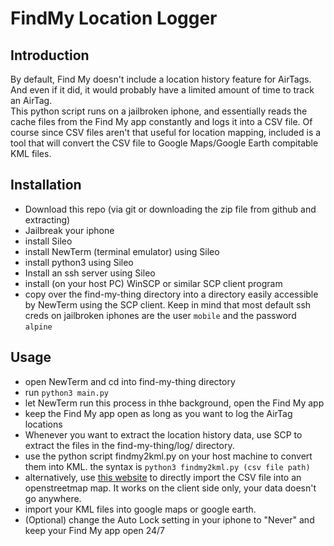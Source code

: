 # FindMy Location Logger

## Introduction
By default, Find My doesn't include a location history feature for AirTags. And even if it did, it would probably have a limited amount of time to track an AirTag. <br>
This python script runs on a jailbroken iphone, and essentially reads the cache files from the Find My app constantly and logs it into a CSV file. Of course since CSV files aren't that useful for location mapping, included is a tool that will convert the CSV file to Google Maps/Google Earth compitable KML files.
 ## Installation
- Download this repo (via git or downloading the zip file from github and extracting)
- Jailbreak your iphone
- install Sileo 
- install NewTerm (terminal emulator) using Sileo
- install python3 using Sileo
- Install an ssh server using Sileo
- install (on your host PC) WinSCP or similar SCP client program
- copy over the find-my-thing directory into a directory easily accessible by NewTerm using the SCP client. Keep in mind that most default ssh creds on jailbroken iphones are the user `mobile` and the password `alpine`
## Usage
- open NewTerm and cd into find-my-thing directory 
- run `python3 main.py`
- let NewTerm run this process in thhe background, open the Find My app
- keep the Find My app open as long as you want to log the AirTag locations
- Whenever you want to extract the location history data, use SCP to extract the files in the find-my-thing/log/ directory.
- use the python script findmy2kml.py on your host machine to convert them into KML. the syntax is `python3 findmy2kml.py (csv file path)`
- alternatively, use [this website](https://amir16yp.github.io/findmycachereader.html) to directly import the CSV file into an openstreetmap map. It works on the client side only, your data doesn't go anywhere.
- import your KML files into google maps or google earth.
- (Optional) change the Auto Lock setting in your iphone to "Never" and keep your Find My app open 24/7
